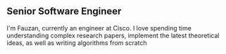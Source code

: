 ## Senior Software Engineer

I'm Fauzan, currently an engineer at Cisco. I love spending time understanding complex research papers, implement the latest theoretical ideas, as well as writing algorithms from scratch

